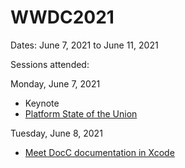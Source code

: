 # WWDC2021

Dates: June 7, 2021 to June 11, 2021

Sessions attended:

Monday, June 7, 2021

- Keynote
- [Platform State of the Union](state-of-the-union.md)

Tuesday, June 8, 2021

- [Meet DocC documentation in Xcode](meet-docc-documentation.md)
